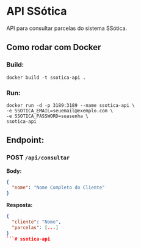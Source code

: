 # API SSótica

API para consultar parcelas do sistema SSótica.

## Como rodar com Docker

### Build:
```
docker build -t ssotica-api .
```

### Run:
```
docker run -d -p 3189:3189 --name ssotica-api \
-e SSOTICA_EMAIL=seuemail@exemplo.com \
-e SSOTICA_PASSWORD=suasenha \
ssotica-api
```

## Endpoint:

### POST `/api/consultar`
**Body:**
```json
{
  "nome": "Nome Completo do Cliente"
}
```

**Resposta:**
```json
{
  "cliente": "Nome",
  "parcelas": [...]
}
```# ssotica-api
